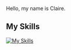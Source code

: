 Hello, my name is Claire.
## My Skills
[![My Skills](https://skillicons.dev/icons?i=js,html,css,wasm,mongodb)](https://skillicons.dev)
